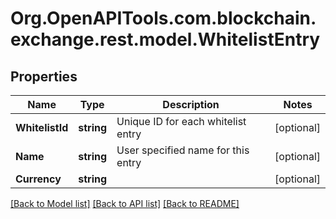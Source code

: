 
# Org.OpenAPITools.com.blockchain.exchange.rest.model.WhitelistEntry

## Properties

Name | Type | Description | Notes
------------ | ------------- | ------------- | -------------
**WhitelistId** | **string** | Unique ID for each whitelist entry | [optional] 
**Name** | **string** | User specified name for this entry | [optional] 
**Currency** | **string** |  | [optional] 

[[Back to Model list]](../README.md#documentation-for-models)
[[Back to API list]](../README.md#documentation-for-api-endpoints)
[[Back to README]](../README.md)

